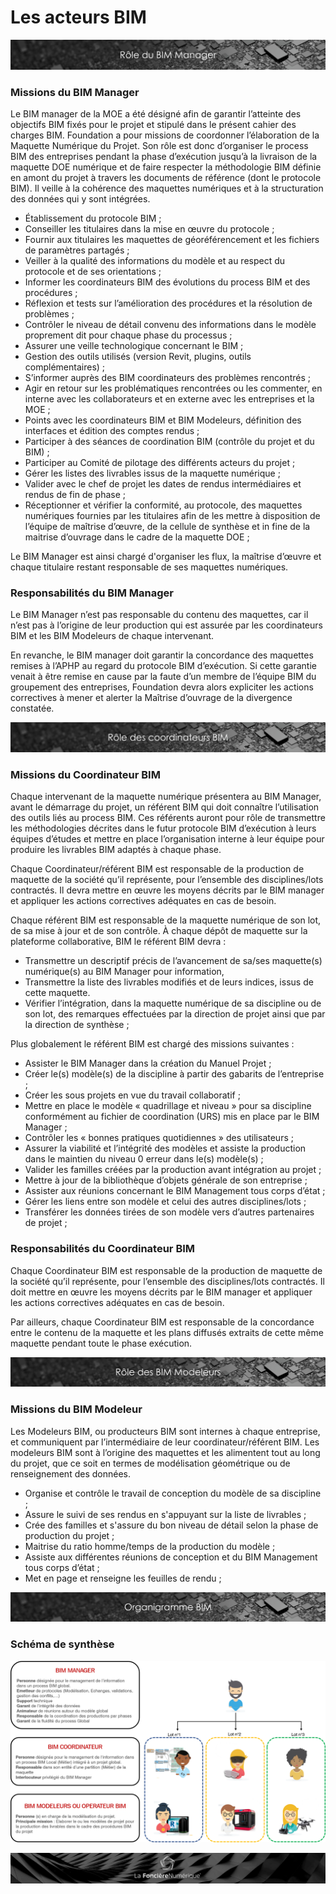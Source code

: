 # Les acteurs BIM

![](../.gitbook/assets/bim-manager.png)

### Missions du BIM Manager

Le BIM manager de la MOE a été désigné afin de garantir l’atteinte des objectifs BIM fixés pour le projet et stipulé dans le présent cahier des charges BIM. Foundation a pour missions de coordonner l’élaboration de la Maquette Numérique du Projet. Son rôle est donc d’organiser le process BIM des entreprises pendant la phase d’exécution jusqu’à la livraison de la maquette DOE numérique et de faire respecter la méthodologie BIM définie en amont du projet à travers les documents de référence \(dont le protocole BIM\). Il veille à la cohérence des maquettes numériques et à la structuration des données qui y sont intégrées.

* Établissement du protocole BIM ;
* Conseiller les titulaires dans la mise en œuvre du protocole ;
* Fournir aux titulaires les maquettes de géoréférencement et les fichiers de paramètres partagés ;
* Veiller à la qualité des informations du modèle et au respect du protocole et de ses orientations ;
* Informer les coordinateurs BIM des évolutions du process BIM et des procédures ;
* Réflexion et tests sur l’amélioration des procédures et la résolution de problèmes ;
* Contrôler le niveau de détail convenu des informations dans le modèle proprement dit pour chaque phase du processus ;
* Assurer une veille technologique concernant le BIM ;
* Gestion des outils utilisés \(version Revit, plugins, outils complémentaires\) ;
* S’informer auprès des BIM coordinateurs des problèmes rencontrés ;
* Agir en retour sur les problématiques rencontrées ou les commenter, en interne avec les collaborateurs et en externe avec les entreprises et la MOE ;
* Points avec les coordinateurs BIM et BIM Modeleurs, définition des interfaces et édition des comptes rendus ;
* Participer à des séances de coordination BIM \(contrôle du projet et du BIM\) ;
* Participer au Comité de pilotage des différents acteurs du projet ;
* Gérer les listes des livrables issus de la maquette numérique ;
* Valider avec le chef de projet les dates de rendus intermédiaires et rendus de fin de phase ;
* Réceptionner et vérifier la conformité, au protocole, des maquettes numériques fournies par les titulaires afin de les mettre à disposition de l’équipe de maîtrise d’œuvre, de la cellule de synthèse et in fine de la maitrise d’ouvrage dans le cadre de la maquette DOE ;

Le BIM Manager est ainsi chargé d'organiser les flux, la maîtrise d’œuvre et chaque titulaire restant responsable de ses maquettes numériques.

### Responsabilités du BIM Manager

Le BIM Manager n’est pas responsable du contenu des maquettes, car il n’est pas à l’origine de leur production qui est assurée par les coordinateurs BIM et les BIM Modeleurs de chaque intervenant.

En revanche, le BIM manager doit garantir la concordance des maquettes remises à l’APHP au regard du protocole BIM d’exécution. Si cette garantie venait à être remise en cause par la faute d’un membre de l’équipe BIM du groupement des entreprises, Foundation devra alors expliciter les actions correctives à mener et alerter la Maîtrise d’ouvrage de la divergence constatée.

![](../.gitbook/assets/bim-coordinateur.png)

### Missions du Coordinateur BIM

Chaque intervenant de la maquette numérique présentera au BIM Manager, avant le démarrage du projet, un référent BIM qui doit connaître l’utilisation des outils liés au process BIM. Ces référents auront pour rôle de transmettre les méthodologies décrites dans le futur protocole BIM d’exécution à leurs équipes d’études et mettre en place l’organisation interne à leur équipe pour produire les livrables BIM adaptés à chaque phase.

Chaque Coordinateur/référent BIM est responsable de la production de maquette de la société qu’il représente, pour l’ensemble des disciplines/lots contractés. Il devra mettre en œuvre les moyens décrits par le BIM manager et appliquer les actions correctives adéquates en cas de besoin.

Chaque référent BIM est responsable de la maquette numérique de son lot, de sa mise à jour et de son contrôle. À chaque dépôt de maquette sur la plateforme collaborative, BIM le référent BIM devra : 

* Transmettre un descriptif précis de l’avancement de sa/ses maquette\(s\) numérique\(s\) au BIM Manager pour information,
* Transmettre la liste des livrables modifiés et de leurs indices, issus de cette maquette.
* Vérifier l’intégration, dans la maquette numérique de sa discipline ou de son lot, des remarques effectuées par la direction de projet ainsi que par la direction de synthèse ;

Plus globalement le référent BIM est chargé des missions suivantes :

* Assister le BIM Manager dans la création du Manuel Projet ;
* Créer le\(s\) modèle\(s\) de la discipline à partir des gabarits de l’entreprise ;
* Créer les sous projets en vue du travail collaboratif ;
* Mettre en place le modèle « quadrillage et niveau » pour sa discipline conformément au fichier de coordination \(URS\) mis en place par le BIM Manager ;
* Contrôler les « bonnes pratiques quotidiennes » des utilisateurs ;
* Assurer la viabilité et l’intégrité des modèles et assiste la production dans le maintien du niveau 0 erreur dans le\(s\) modèle\(s\) ;
* Valider les familles créées par la production avant intégration au projet ;
* Mettre à jour de la bibliothèque d’objets générale de son entreprise ;
* Assister aux réunions concernant le BIM Management tous corps d’état ;
* Gérer les liens entre son modèle et celui des autres disciplines/lots ;
* Transférer les données tirées de son modèle vers d’autres partenaires de projet ;

### Responsabilités du Coordinateur BIM

Chaque Coordinateur BIM est responsable de la production de maquette de la société qu’il représente, pour l’ensemble des disciplines/lots contractés. Il doit mettre en œuvre les moyens décrits par le BIM manager et appliquer les actions correctives adéquates en cas de besoin.

Par ailleurs, chaque Coordinateur BIM est responsable de la concordance entre le contenu de la maquette et les plans diffusés extraits de cette même maquette pendant toute le phase exécution.



![](../.gitbook/assets/bim-modeleurs%20%281%29.png)

### Missions du BIM Modeleur

Les Modeleurs BIM, ou producteurs BIM sont internes à chaque entreprise, et communiquent par l’intermédiaire de leur coordinateur/référent BIM. Les modeleurs BIM sont à l’origine des maquettes et les alimentent tout au long du projet, que ce soit en termes de modélisation géométrique ou de renseignement des données.

* Organise et contrôle le travail de conception du modèle de sa discipline ;
* Assure le suivi de ses rendus en s'appuyant sur la liste de livrables ;
* Crée des familles et s'assure du bon niveau de détail selon la phase de production du projet ;
* Maitrise du ratio homme/temps de la production du modèle ;
* Assiste aux différentes réunions de conception et du BIM Management tous corps d’état ;
* Met en page et renseigne les feuilles de rendu ;

![](../.gitbook/assets/organigramme-bim%20%281%29.png)

### Schéma de synthèse

![](../.gitbook/assets/synth.png)

![](../.gitbook/assets/wallpaper_fnum_black.jpg)

